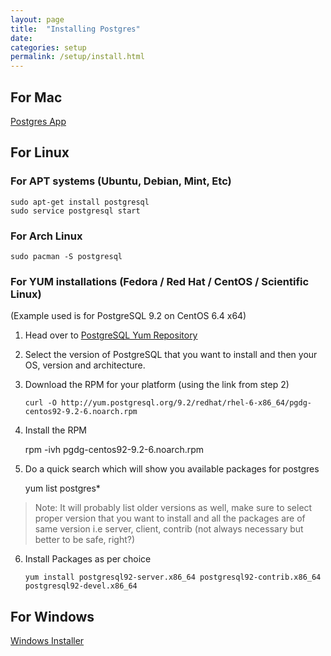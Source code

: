 ```yaml
---
layout: page
title:  "Installing Postgres"
date:
categories: setup
permalink: /setup/install.html
---
```


For Mac
-------

[Postgres App](http://www.postgresapp.com)

For Linux
---------

### For APT systems (Ubuntu, Debian, Mint, Etc)

    sudo apt-get install postgresql
    sudo service postgresql start

### For Arch Linux

    sudo pacman -S postgresql

### For YUM installations (Fedora / Red Hat / CentOS / Scientific Linux)


(Example used is for PostgreSQL 9.2 on CentOS 6.4 x64)

1.  Head over to [PostgreSQL Yum Repository](http://yum.postgresql.org/)
2.  Select the version of PostgreSQL that you want to install and then your OS, version and architecture.
3.  Download the RPM for your platform (using the link from step 2)

    `curl -O http://yum.postgresql.org/9.2/redhat/rhel-6-x86_64/pgdg-centos92-9.2-6.noarch.rpm`

4.  Install the RPM

    rpm -ivh pgdg-centos92-9.2-6.noarch.rpm

5.  Do a quick search which will show you available packages for postgres

    yum list postgres*

> Note: It will probably list older versions as well, make sure to select proper version that you want to install and all the packages are of same version i.e server, client, contrib (not always necessary but better to be safe, right?)

6.  Install Packages as per choice

    `yum install postgresql92-server.x86_64 postgresql92-contrib.x86_64 postgresql92-devel.x86_64`

For Windows
-----------

[Windows Installer](http://www.enterprisedb.com/products-services-training/pgdownload#windows)

